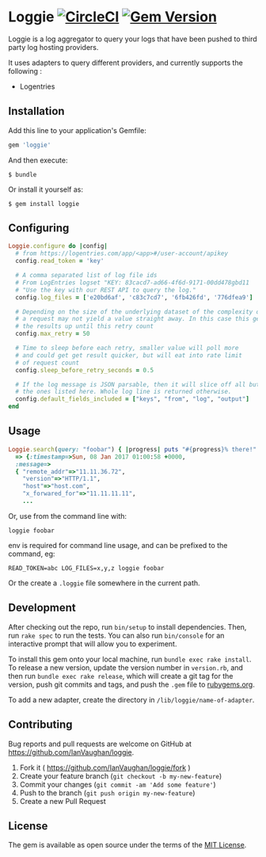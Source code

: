 # Loggie [![CircleCI](https://circleci.com/gh/IanVaughan/loggie.svg?style=svg)](https://circleci.com/gh/IanVaughan/loggie) [![Gem Version](https://badge.fury.io/rb/loggie.svg)](https://badge.fury.io/rb/loggie)

Loggie is a log aggregator to query your logs that have been pushed to third party log hosting providers.

It uses adapters to query different providers, and currently supports the following :

* Logentries

## Installation

Add this line to your application's Gemfile:

```ruby
gem 'loggie'
```

And then execute:

    $ bundle

Or install it yourself as:

    $ gem install loggie

## Configuring

```ruby
Loggie.configure do |config|
  # from https://logentries.com/app/<app>#/user-account/apikey
  config.read_token = 'key'

  # A comma separated list of log file ids
  # From LogEntries logset "KEY: 83cacd7-ad66-4f6d-9171-00dd478gbd11
  # "Use the key with our REST API to query the log."
  config.log_files = ['e20bd6af', 'c83c7cd7', '6fb426fd', '776dfea9']

  # Depending on the size of the underlying dataset of the complexity of the query,
  # a request may not yield a value straight away. In this case this gem will request
  # the results up until this retry count
  config.max_retry = 50

  # Time to sleep before each retry, smaller value will poll more
  # and could get get result quicker, but will eat into rate limit
  # of request count
  config.sleep_before_retry_seconds = 0.5

  # If the log message is JSON parsable, then it will slice off all but
  # the ones listed here. Whole log line is returned otherwise.
  config.default_fields_included = ["keys", "from", "log", "output"]
end
```

## Usage

```ruby
Loggie.search(query: "foobar") { |progress| puts "#{progress}% there!" }
  => {:timestamp=>Sun, 08 Jan 2017 01:00:58 +0000,
  :message=>
  { "remote_addr"=>"11.11.36.72",
    "version"=>"HTTP/1.1",
    "host"=>"host.com",
    "x_forwared_for"=>"11.11.11.11",
    ...

```

Or, use from the command line with:

`loggie foobar`

env is required for command line usage, and can be prefixed to the command, eg:

`READ_TOKEN=abc LOG_FILES=x,y,z loggie foobar`

Or the create a `.loggie` file somewhere in the current path.

## Development

After checking out the repo, run `bin/setup` to install dependencies. Then, run `rake spec` to run the tests. You can also run `bin/console` for an interactive prompt that will allow you to experiment.

To install this gem onto your local machine, run `bundle exec rake install`. To release a new version, update the version number in `version.rb`, and then run `bundle exec rake release`, which will create a git tag for the version, push git commits and tags, and push the `.gem` file to [rubygems.org](https://rubygems.org).

To add a new adapter, create the directory in `/lib/loggie/name-of-adapter`.

## Contributing

Bug reports and pull requests are welcome on GitHub at https://github.com/IanVaughan/loggie.

1. Fork it ( https://github.com/IanVaughan/loggie/fork )
2. Create your feature branch (`git checkout -b my-new-feature`)
3. Commit your changes (`git commit -am 'Add some feature'`)
4. Push to the branch (`git push origin my-new-feature`)
5. Create a new Pull Request

## License

The gem is available as open source under the terms of the [MIT License](http://opensource.org/licenses/MIT).
